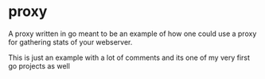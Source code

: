 # proxy
A proxy written in go meant to be an example of how one could use a proxy for gathering stats of your webserver.

This is just an example with a lot of comments and its one of my very first go projects as well
